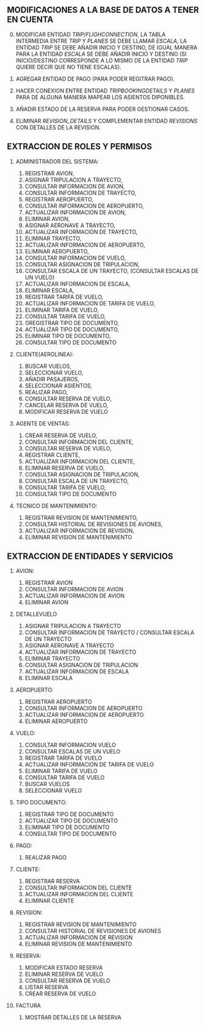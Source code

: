 ## MODIFICACIONES A LA BASE DE DATOS A TENER EN CUENTA

0. MODIFICAR ENTIDAD *TRIP*/*FLIGHCONNECTION*, LA TABLA INTERMEDIA ENTRE *TRIP* Y *PLANES* SE DEBE LLAMAR *ESCALA*, LA ENTIDAD *TRIP* SE DEBE AÑADIR INICIO Y DESTINO, DE IGUAL MANERA PARA LA ENTIDAD *ESCALA* SE DEBE AÑADIR INICIO Y DESTINO (SI INICIO/DESTINO CORRESPONDE A LO MISMO DE LA ENTIDAD *TRIP* QUIERE DECIR QUE NO TIENE ESCALAS).

1. AGREGAR ENTIDAD DE PAGO (PARA PODER REGITRAR PAGO).

2. HACER CONEXION ENTRE ENTIDAD *TRIPBOOKINGDETAILS* Y *PLANES* PARA DE ALGUNA MANERA MAPEAR LOS ASIENTOS DIPONIBLES.

3. AÑADIR ESTADO DE LA RESERVA PARA PODER GESTIONAR CASOS.

4. ELIMINAR *REVISION_DETAILS* Y COMPLEMENTAR ENTIDAD *REVISIONS* CON DETALLES DE LA REVISION.

## EXTRACCION DE ROLES Y PERMISOS

1. ADMINISTRADOR DEL SISTEMA: 
    1. REGISTRAR AVION, 
    2. ASIGNAR TRIPULACION A TRAYECTO,
    3. CONSULTAR INFORMACION DE AVION,
    4. CONSULTAR INFORMACION DE TRAYECTO,
    5. REGISTRAR AEROPUERTO,
    6. CONSULTAR INFORMACION DE AEROPUERTO,
    7. ACTUALIZAR INFORMACION DE AVION,
    8. ELIMINAR AVION,
    9. ASIGNAR AERONAVE A TRAYECTO,
    10. ACTUALIZAR INFORMACION DE TRAYECTO,
    11. ELIMINAR TRAYECTO,
    12. ACTUALIZAR INFORMACION DE AEROPUERTO,
    13. ELIMINAR AEROPUERTO,
    14. CONSULTAR INFORMACION DE VUELO,
    15. CONSULTAR ASIGNACION DE TRIPULACION,
    16. CONSULTAR ESCALA DE UN TRAYECTO, (CONSULTAR ESCALAS DE UN VUELO)
    17. ACTUALIZAR INFORMACION DE ESCALA,
    18. ELIMINAR ESCALA,
    19. REGISTRAR TARIFA DE VUELO,
    20. ACTUALIZAR INFORMACION DE TARIFA DE VUELO,
    21. ELIMINAR TARIFA DE VUELO,
    22. CONSULTAR TARIFA DE VUELO,
    23. ()REGISTRAR TIPO DE DOCUMENTO,
    24. ACTUALIZAR TIPO DE DOCUMENTO,
    25. ELIMINAR TIPO DE DOCUMENTO,
    26. CONSULTAR TIPO DE DOCUMENTO
			   
			   
2. CLIENTE(AEROLINEA): 
    1. BUSCAR VUELOS,
    2. SELECCIONAR VUELO,
    3. AÑADIR PASAJEROS,
    4. SELECCIONAR ASIENTOS,
    5. REALIZAR PAGO,
    6. CONSULTAR RESERVA DE VUELO,
    7. CANCELAR RESERVA DE VUELO,	   
    8. MODIFICAR RESERVA DE VUELO


3. AGENTE DE VENTAS: 
    1. CREAR RESERVA DE VUELO,
    2. CONSULTAR INFORMACION DEL CLIENTE,
    3. CONSULTAR RESERVA DE VUELO,
    4. REGISTRAR CLIENTE,
    5. ACTUALIZAR INFORMACION DEL CLIENTE,
    6. ELIMINAR RESERVA DE VUELO,
    7. CONSULTAR ASIGNACION DE TRIPULACION,
    8. CONSULTAR ESCALA DE UN TRAYECTO,
    9. CONSULTAR TARIFA DE VUELO,
    10. CONSULTAR TIPO DE DOCUMENTO
        	 
		  

4. TECNICO DE MANTENIMIENTO: 
    1. REGISTRAR REVISION DE MANTENIMIENTO,
    2. CONSULTAR HISTORIAL DE REVISIONES DE AVIONES,
    3. ACTUALIZAR INFORMACION DE REVISION,
    4. ELIMINAR REVISION DE MANTENIMIENTO

## EXTRACCION DE ENTIDADES Y SERVICIOS
1. AVION: 
    1. REGISTRAR AVION
    2. CONSULTAR INFORMACION DE AVION
    3. ACTUALIZAR INFORMACION DE AVION
    4. ELIMINAR AVION
	  

2. DETALLEVUELO
    1. ASIGNAR TRIPULACION A TRAYECTO
    2. CONSULTAR INFORMACION DE TRAYECTO / CONSULTAR ESCALA DE UN TRAYECTO
    3. ASIGNAR AERONAVE A TRAYECTO
    4. ACTUALIZAR INFORMACION DE TRAYECTO
    5. ELIMINAR TRAYECTO
    6. CONSULTAR ASIGNACION DE TRIPULACION
    7. ACTUALIZAR INFORMACION DE ESCALA
    8. ELIMINAR ESCALA
	     
	     
3. AEROPUERTO: 
    1. REGISTRAR AEROPUERTO
    2. CONSULTAR INFORMACION DE AEROPUERTO
    3. ACTUALIZAR INFORMACION DE AEROPUERTO
    4. ELIMINAR AEROPUERTO
	       
4. VUELO: 
    1. CONSULTAR INFORMACION VUELO
    2. CONSULTAR ESCALAS DE UN VUELO
    3. REGISTRAR TARIFA DE VUELO
    4. ACTUALIZAR INFORMACION DE TARIFA DE VUELO
    5. ELIMINAR TARIFA DE VUELO
    6. CONSULTAR TARIFA DE VUELO
    7. BUSCAR VUELOS
    8. SELECCIONAR VUELO
    
	  
5. TIPO DOCUMENTO: 
    1. REGISTRAR TIPO DE DOCUMENTO
    2. ACTUALIZAR TIPO DE DOCUMENTO
    3. ELIMINAR TIPO DE DOCUMENTO
    4. CONSULTAR TIPO DE DOCUMENTO

6. PAGO: 
    1. REALIZAR PAGO


8. CLIENTE: 
    1. REGISTRAR RESERVA
    2. CONSULTAR INFORMACION DEL CLIENTE
    3. ACTUALIZAR INFORMACION DEL CLIENTE
    3. ELIMINAR CLIENTE


11. REVISION: 
    1. REGISTRAR REVISION DE MANTENIMIENTO
    2. CONSULTAR HISTORIAL DE REVISIONES DE AVIONES
    3. ACTUALIZAR INFORMACION DE REVISION
    4. ELIMINAR REVISION DE MANTENIMIENTO


13. RESERVA:
    1. MODIFICAR ESTADO RESERVA
    2. ELIMINAR RESERVA DE VUELO 
    3. CONSULTAR RESERVA DE VUELO
    4. LISTAR RESERVA
    5. CREAR RESERVA DE VUELO

14. FACTURA
    1.  MOSTRAR DETALLES DE LA RESERVA

